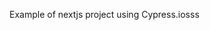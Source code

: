 Example of nextjs project using Cypress.iosss

<!---Start place for the badge-->

<!---End place for the badge-->

